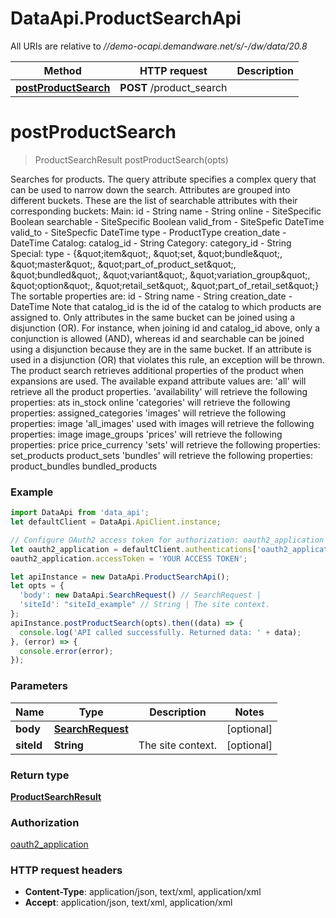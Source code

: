 # DataApi.ProductSearchApi

All URIs are relative to *//demo-ocapi.demandware.net/s/-/dw/data/20.8*

Method | HTTP request | Description
------------- | ------------- | -------------
[**postProductSearch**](ProductSearchApi.md#postProductSearch) | **POST** /product_search | 

<a name="postProductSearch"></a>
# **postProductSearch**
> ProductSearchResult postProductSearch(opts)



Searches for products.   The query attribute specifies a complex query that can be used to narrow down the search. Attributes are grouped  into different buckets.  These are the list of searchable attributes with their corresponding buckets:   Main:       id - String     name - String     online - SiteSpecific Boolean     searchable - SiteSpecific Boolean      valid_from - SiteSpefic DateTime      valid_to - SiteSpecfic DateTime      type - ProductType      creation_date - DateTime    Catalog:       catalog_id - String    Category:       category_id - String    Special:       type - {\&quot;item\&quot;, \&quot;set, \&quot;bundle\&quot;, \&quot;master\&quot;, \&quot;part_of_product_set\&quot;, \&quot;bundled\&quot;, \&quot;variant\&quot;, \&quot;variation_group\&quot;, \&quot;option\&quot;, \&quot;retail_set\&quot;, \&quot;part_of_retail_set\&quot;}     The sortable properties are:    id - String  name - String  creation_date - DateTime     Note that catalog_id is the id of the catalog to which products are assigned to.   Only attributes in the same bucket can be joined using a disjunction (OR).  For instance, when joining id and catalog_id above, only a conjunction is allowed (AND), whereas id  and searchable can be joined using a disjunction because they are in the same bucket.  If an attribute  is used in a disjunction (OR) that violates this rule, an exception will be thrown.   The product search retrieves additional properties of the product when expansions are used.  The available expand attribute values are:            &#x27;all&#x27; will retrieve all the product properties.           &#x27;availability&#x27; will retrieve the following properties:             ats             in_stock             online                  &#x27;categories&#x27; will retrieve the following properties:             assigned_categories               &#x27;images&#x27; will retrieve the following properties:             image        &#x27;all_images&#x27; used with images will retrieve the following properties:             image             image_groups               &#x27;prices&#x27; will retrieve the following properties:             price             price_currency               &#x27;sets&#x27; will retrieve the following properties:             set_products             product_sets               &#x27;bundles&#x27; will retrieve the following properties:             product_bundles             bundled_products                    

### Example
```javascript
import DataApi from 'data_api';
let defaultClient = DataApi.ApiClient.instance;

// Configure OAuth2 access token for authorization: oauth2_application
let oauth2_application = defaultClient.authentications['oauth2_application'];
oauth2_application.accessToken = 'YOUR ACCESS TOKEN';

let apiInstance = new DataApi.ProductSearchApi();
let opts = { 
  'body': new DataApi.SearchRequest() // SearchRequest | 
  'siteId': "siteId_example" // String | The site context.
};
apiInstance.postProductSearch(opts).then((data) => {
  console.log('API called successfully. Returned data: ' + data);
}, (error) => {
  console.error(error);
});

```

### Parameters

Name | Type | Description  | Notes
------------- | ------------- | ------------- | -------------
 **body** | [**SearchRequest**](SearchRequest.md)|  | [optional] 
 **siteId** | **String**| The site context. | [optional] 

### Return type

[**ProductSearchResult**](ProductSearchResult.md)

### Authorization

[oauth2_application](../README.md#oauth2_application)

### HTTP request headers

 - **Content-Type**: application/json, text/xml, application/xml
 - **Accept**: application/json, text/xml, application/xml

